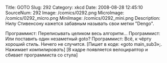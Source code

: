 Title: GOTO 
Slug: 292 
Category: xkcd 
Date: 2008-08-28 12:45:10 
SourceNum: 292 
Image: /comics/0292.png 
MicroImage: /comics/0292_micro.png 
MiniImage: /comics/0292_mini.png 
Description: Нилу Стивенсону кажется забавным называть свои метки "Dengo". 

Программист: Переписывать целиком весь алгоритм…
Программист: Или поставить один незаметный goto?
Программист: Всё, к чёрту хороший стиль. Ничего не случится.
[Пишет в коде: «goto main_sub3»;. Нажимает *компилировать*]
[В кадре появляется велоцираптор и сбивает программиста со стула]